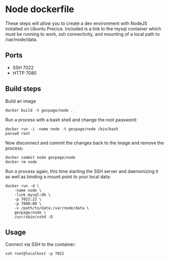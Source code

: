 # Node dockerfile

These steps will allow you to create a dev environment with NodeJS
installed on Ubuntu Precice. Included is a link to the mysql container
which must be running to work, ssh connectivity, and mounting of a local
path to /var/node/data.

## Ports

* SSH  7022
* HTTP 7080

## Build steps

Build an image

    docker build -t gezpage/node .

Run a process with a bash shell and change the root password:

    docker run -i -name node -t gezpage/node /bin/bash
    passwd root

Now disconnect and commit the changes back to the image and remove the process:

    docker commit node gezpage/node
    docker rm node

Run a process again, this time starting the SSH server and daemonizing it as well as binding a mount point to your local data:

    docker run -d \
        -name node \
        -link mysql:db \
        -p 7022:22 \
        -p 7080:80 \
        -v /path/to/data:/var/node/data \
        gezpage/node \
        /usr/sbin/sshd -D

## Usage

Connect via SSH to the container:

    ssh root@localhost -p 7022

